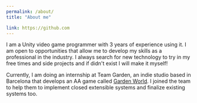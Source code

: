 ```yaml
---
permalink: /about/
title: "About me"

link: https://github.com
---
```


I am a Unity video game programmer with 3
years of experience using it.
I am open to
opportunities that allow me to develop my
skills as a professional in the industry.
I always search for new technology to try in my free times and side projects and if didn't exist I will make it myself!

Currently, I am doing an internship at Team
Garden, an indie studio based in Barcelona that
develops an AA game called [Garden World](https://www.gardenworldgame.com/).
I joined the team to help them to implement
closed extensible systems and finalize existing
systems too.
 
